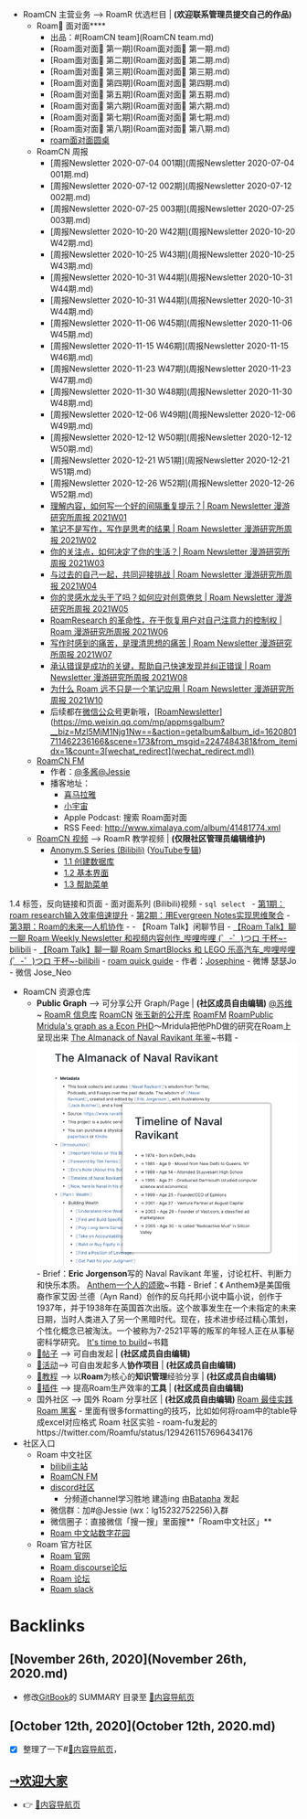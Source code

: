 - RoamCN 主营业务 --> RoamR 优选栏目 | __(欢迎联系管理员提交自己的作品)__
    - Roam🍜 面对面****
        - 出品：#[RoamCN team](RoamCN team.md)
        - [Roam面对面🍜 第一期](Roam面对面🍜 第一期.md)
        - [Roam面对面🍜 第二期](Roam面对面🍜 第二期.md)
        - [Roam面对面🍜 第三期](Roam面对面🍜 第三期.md)
        - [Roam面对面🍜 第四期](Roam面对面🍜 第四期.md)
        - [Roam面对面🍜 第五期](Roam面对面🍜 第五期.md)
        - [Roam面对面🍜 第六期](Roam面对面🍜 第六期.md)
        - [Roam面对面🍜 第七期](Roam面对面🍜 第七期.md)
        - [Roam面对面🍜 第八期](Roam面对面🍜 第八期.md)
        - [roam面对面圆桌](roam面对面圆桌.md)
    - RoamCN 周报
        - [周报Newsletter 2020-07-04 001期](周报Newsletter 2020-07-04 001期.md)
        - [周报Newsletter 2020-07-12 002期](周报Newsletter 2020-07-12 002期.md)
        - [周报Newsletter 2020-07-25 003期](周报Newsletter 2020-07-25 003期.md)
        - [周报Newsletter 2020-10-20 W42期](周报Newsletter 2020-10-20 W42期.md)
        - [周报Newsletter 2020-10-25 W43期](周报Newsletter 2020-10-25 W43期.md)
        - [周报Newsletter 2020-10-31 W44期](周报Newsletter 2020-10-31 W44期.md)
        - [周报Newsletter 2020-10-31 W44期](周报Newsletter 2020-10-31 W44期.md)
        - [周报Newsletter 2020-11-06 W45期](周报Newsletter 2020-11-06 W45期.md)
        - [周报Newsletter 2020-11-15 W46期](周报Newsletter 2020-11-15 W46期.md)
        - [周报Newsletter 2020-11-23 W47期](周报Newsletter 2020-11-23 W47期.md)
        - [周报Newsletter 2020-11-30 W48期](周报Newsletter 2020-11-30 W48期.md)
        - [周报Newsletter 2020-12-06 W49期](周报Newsletter 2020-12-06 W49期.md)
        - [周报Newsletter 2020-12-12 W50期](周报Newsletter 2020-12-12 W50期.md)
        - [周报Newsletter 2020-12-21 W51期](周报Newsletter 2020-12-21 W51期.md)
        - [周报Newsletter 2020-12-26 W52期](周报Newsletter 2020-12-26 W52期.md)
        - [理解内容，如何写一个好的间隔重复提示？| Roam Newsletter 漫游研究所周报 2021W01](https://blog.jimmylv.info/2021-01-03-roam-newsletter-RoamCN2021W01/)
        - [笔记不是写作，写作是思考的结果 | Roam Newsletter 漫游研究所周报 2021W02](https://blog.jimmylv.info/2021-01-15-roam-newsletter-RoamCN2021W02/)
        - [你的关注点，如何决定了你的生活？| Roam Newsletter 漫游研究所周报 2021W03](https://blog.jimmylv.info/2021-01-18-roam-newsletter-RoamCN2021W03/)
        - [与过去的自己一起，共同迎接挑战 | Roam Newsletter 漫游研究所周报 2021W04](https://mp.weixin.qq.com/s?__biz=MzI5MjM1Njg1Nw==&mid=2247484159&idx=1&sn=2ae8d95ecdfd30c785673bc0e21e708a&chksm=ec03d569db745c7fbf3e8a01e88d1b77f833a3ccfeb2eeeda6c17361888bb3d233faffc44a9d&scene=178&cur_album_id=1620801711462236166[rd](rd.md))
        - [你的灵感水龙头干了吗？如何应对创意倦怠 | Roam Newsletter 漫游研究所周报 2021W05](https://mp.weixin.qq.com/s?__biz=MzI5MjM1Njg1Nw==&mid=2247484161&idx=1&sn=f817a4d53b5af282bf7eba6f7d346a05&chksm=ec03d497db745d815920a87e105a1645d7ea9e1d9665913e9d739487049a9f20ca049c01a036&scene=178&cur_album_id=1620801711462236166[rd](rd.md))
        - [RoamResearch 的革命性，在于恢复用户对自己注意力的控制权 | Roam 漫游研究所周报 2021W06](https://mp.weixin.qq.com/s?__biz=MzI5MjM1Njg1Nw==&mid=2247484162&idx=1&sn=d1ec9e4358466d6f93c14f09a5cd820a&chksm=ec03d494db745d8225182791659d17233a71c39a3eb15ca7553ea2c2b495f97aeb76d5a72c2c&scene=178&cur_album_id=1620801711462236166[rd](rd.md))
        - [写作时感到的痛苦，是理清思想的痛苦 | Roam Newsletter 漫游研究所周报 2021W07](https://mp.weixin.qq.com/s?__biz=MzI5MjM1Njg1Nw==&mid=2247484197&idx=1&sn=b8950974e6e1cfa0b3e23e364f34e8fc&chksm=ec03d4b3db745da56121eec5f634e0a0159f3a6f19e44caa55181986bf9b359f6e86998a8b45&scene=178&cur_album_id=1620801711462236166[rd](rd.md))
        - [承认错误是成功的关键，帮助自己快速发现并纠正错误 | Roam Newsletter 漫游研究所周报 2021W08](https://mp.weixin.qq.com/s?__biz=MzI5MjM1Njg1Nw==&mid=2247484267&idx=1&sn=a7f77e9dccc61f4a063c502e3a98250a&chksm=ec03d4fddb745deb462b4d8c14959fb1332e08dee40e89868b1813aaf8e5bcee2ded874864f7&scene=178&cur_album_id=1620801711462236166[rd](rd.md))
        - [为什么 Roam 远不只是一个笔记应用 | Roam Newsletter 漫游研究所周报 2021W10](https://mp.weixin.qq.com/s?__biz=MzI5MjM1Njg1Nw==&mid=2247484381&idx=1&sn=d937fff00755695f4baa008cd7caf56e&chksm=ec03d44bdb745d5d452e0b7cf2a99439b9991dad3e21146598d0d3bf5d81779e96c077699766&scene=178&cur_album_id=1620801711462236166[rd](rd.md))
        - 后续都在[微信公众号](微信公众号.md)更新哦，[[RoamNewsletter](RoamNewsletter.md)](https://mp.weixin.qq.com/mp/appmsgalbum?__biz=MzI5MjM1Njg1Nw==&action=getalbum&album_id=1620801711462236166&scene=173&from_msgid=2247484381&from_itemidx=1&count=3[wechat_redirect](wechat_redirect.md))
    - [RoamCN FM](http://xima.tv/B1gEE6?_sonic=0)
        - 作者：[@多酱](@多酱.md)[@Jessie](@Jessie.md)
        - 播客地址：
            - [喜马拉雅](http://xima.tv/t7Kuvo?_sonic=0)
            - [小宇宙](https://www.xiaoyuzhoufm.com/podcast/5f74111383c34e85ddf02211?s=eyJ1IjoiNWYyYmM1N2VlMGY1ZTcyM2JiOTUxZDkxIn0%3D%0A)
            - Apple Podcast: 搜索 Roam面对面
            - RSS Feed:  http://www.ximalaya.com/album/41481774.xml
    - [RoamCN 视频](https://space.bilibili.com/599106362?spm_id_from=333.788.b_765f7570696e666f.1) --> RoamR 教学视频 | __(仅限社区管理员编辑维护)__
        - [Anonym.S Series (Bilibili)](https://www.bilibili.com/video/BV1354y1S7Wk) ([YouTube专辑](https://www.youtube.com/playlist?list=PLwXSqDdn_CpE934BjXMgmzHnlwXMy41TC))
            - [1.1 创建数据库](https://www.bilibili.com/video/BV1354y1S7Wk?p=1)
            - [1.2 基本界面](https://www.bilibili.com/video/BV1354y1S7Wk?p=2)
            - [1.3 帮助菜单](https://www.bilibili.com/video/BV1354y1S7Wk?p=3)
            
1.4 标签，反向链接和页面
        - 面对面系列 (Bilibili)视频
            - ```sql
select ```
            - [第1期：roam research输入效率倍速提升](https://www.bilibili.com/video/BV1Sf4y1X79N)
            - [第2期：用Evergreen Notes实现思维聚合](https://www.bilibili.com/video/BV13A411e7m5/?spm_id_from=333.788.videocard.1)
            - [第3期：Roam的未来—人机协作](https://www.bilibili.com/video/BV1gK411K7G2)
            - 
        - 【Roam Talk】闲聊节目
            - [【Roam Talk】聊一聊 Roam Weekly Newsletter 和视频内容创作_哔哩哔哩 (゜-゜)つロ 干杯~-bilibili](https://www.bilibili.com/video/BV1hK41137ET)
            - [【Roam Talk】聊一聊 Roam SmartBlocks 和 LEGO 乐高汽车_哔哩哔哩 (゜-゜)つロ 干杯~-bilibili](https://www.bilibili.com/video/BV1Gt4y1k7Qg)
    - [roam quick guide](https://roamguide.carrd.co)
        - 作者：[Josephine](Josephine.md)
            - 微博 瑟瑟Jo
            - 微信 Jose_Neo
- RoamCN 资源仓库
    - **Public Graph** --> 可分享公开 Graph/Page | __(社区成员自由编辑)__
        [@苏维](@苏维.md) ~ [RoamR 信息库](https://roamresearch.com/#/app/isuwei)
        [RoamCN](https://www.roamcn.club)
        [张玉新的公开库](https://roamresearch.com/#/app/xbeta2)
        [RoamFM](https://roamresearch.com/#/app/RoamFM/page/B2T6zN-6h)
        [RoamPublic ](https://www.roampublic.com/)
        [Mridula's graph as a Econ PHD](https://roamresearch.com/#/app/Mridula-Public/page/a5AUdOPQ4)～Mridula把他PhD做的研究在Roam上呈现出来
        [The Almanack of Naval Ravikant 年鉴](https://roamresearch.com/#/app/Navalmanack/page/_H6kKQQPV)~书籍
            - ![](../images/QfnrG1MJin.png?)
            - Brief：**Eric Jorgenson**写的 Naval Ravikant 年鉴，讨论杠杆、判断力和快乐本质。
        [Anthem一个人的颂歌](https://roamresearch.com/#/app/PublicGraph/page/wM-faroLp)~书籍
            - Brief：《 Anthem》是美国俄裔作家艾因·兰德（Ayn Rand）创作的反乌托邦小说中篇小说，创作于1937年，并于1938年在英国首次出版。这个故事发生在一个未指定的未来日期，当时人类进入了另一个黑暗时代。现在，技术进步经过精心策划，个性化概念已被淘汰。一个被称为7-2521平等的叛军的年轻人正在从事秘密科学研究。
        [It's time to build](https://roamresearch.com/#/app/help/page/_p243d3-T)~书籍
    - [📝帖子](📝帖子.md) --> 可自由发起 | __(社区成员自由编辑)__
    - [🎃活动](🎃活动.md)--> 可自由发起多人**协作项目** | __(社区成员自由编辑)__
    - [📘教程](📘教程.md) --> 以**Roam**为核心的**知识管理**经验分享 | __(社区成员自由编辑)__
    - [🎫插件](🎫插件.md) --> 提高Roam生产效率的**工具** | __(社区成员自由编辑)__
    - 国外社区 --> 国外 Roam 分享社区 | __(社区成员自由编辑)__
        [Roam 最佳实践](https://www.roamtips.com/)
        [Roam 黑客](https://roamhacks.com/)
            - 里面有很多formatting的技巧，比如如何将roam中的table导成excel对应格式
        Roam 社区实验
            - roam-fu发起的https://twitter.com/Roamfu/status/1294261157696434176
- 社区入口
    - Roam 中文社区
        - [bilibili主站](https://space.bilibili.com/599106362?from=search&seid=2541953069934135070)
        - [RoamCN FM](http://xima.tv/YEWHp9?_sonic=0)
        - [discord社区](https://discord.gg/stMehBs)
            - 分频道channel学习胜地 建造ing 由[Batapha](Batapha.md) 发起
        - 微信群：加#@Jessie (wx：lg15232752256)入群
        - 微信圈子：直接微信「搜一搜」里面搜**「Roam中文社区」**
        - [Roam 中文站数字花园](https://roamresearchfan.com/) 
    - Roam 官方社区
        - [Roam 官网](https://roamresearch.com/)
        - [Roam discourse论坛](https://forum.roamresearch.com/)
        - [Roam 论坛](https://roamresearch.freshdesk.com/support/discussions)
        - [Roam slack](https://join.slack.com/t/roamresearch/shared_invite/zt-h695qjav-Rnlz8GFolVzFl8z3~U3tog)

# Backlinks
## [November 26th, 2020](November 26th, 2020.md)
- 修改[GitBook](GitBook.md)的 SUMMARY 目录至 [🎈内容导航页](🎈内容导航页.md)

## [October 12th, 2020](October 12th, 2020.md)
- [x] 整理了一下#[🎈内容导航页](🎈内容导航页.md)，

## [⇢欢迎大家](⇢欢迎大家.md)
- 👉 [🎈内容导航页](🎈内容导航页.md)

